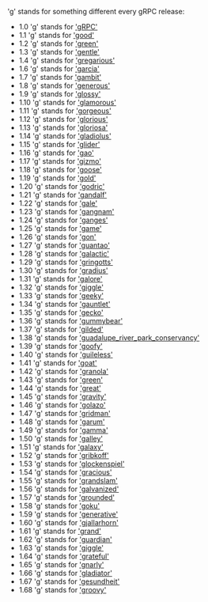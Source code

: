 'g' stands for something different every gRPC release:

- 1.0 'g' stands for ['gRPC'](https://github.com/grpc/grpc/tree/v1.0.x)
- 1.1 'g' stands for ['good'](https://github.com/grpc/grpc/tree/v1.1.x)
- 1.2 'g' stands for ['green'](https://github.com/grpc/grpc/tree/v1.2.x)
- 1.3 'g' stands for ['gentle'](https://github.com/grpc/grpc/tree/v1.3.x)
- 1.4 'g' stands for ['gregarious'](https://github.com/grpc/grpc/tree/v1.4.x)
- 1.6 'g' stands for ['garcia'](https://github.com/grpc/grpc/tree/v1.6.x)
- 1.7 'g' stands for ['gambit'](https://github.com/grpc/grpc/tree/v1.7.x)
- 1.8 'g' stands for ['generous'](https://github.com/grpc/grpc/tree/v1.8.x)
- 1.9 'g' stands for ['glossy'](https://github.com/grpc/grpc/tree/v1.9.x)
- 1.10 'g' stands for ['glamorous'](https://github.com/grpc/grpc/tree/v1.10.x)
- 1.11 'g' stands for ['gorgeous'](https://github.com/grpc/grpc/tree/v1.11.x)
- 1.12 'g' stands for ['glorious'](https://github.com/grpc/grpc/tree/v1.12.x)
- 1.13 'g' stands for ['gloriosa'](https://github.com/grpc/grpc/tree/v1.13.x)
- 1.14 'g' stands for ['gladiolus'](https://github.com/grpc/grpc/tree/v1.14.x)
- 1.15 'g' stands for ['glider'](https://github.com/grpc/grpc/tree/v1.15.x)
- 1.16 'g' stands for ['gao'](https://github.com/grpc/grpc/tree/v1.16.x)
- 1.17 'g' stands for ['gizmo'](https://github.com/grpc/grpc/tree/v1.17.x)
- 1.18 'g' stands for ['goose'](https://github.com/grpc/grpc/tree/v1.18.x)
- 1.19 'g' stands for ['gold'](https://github.com/grpc/grpc/tree/v1.19.x)
- 1.20 'g' stands for ['godric'](https://github.com/grpc/grpc/tree/v1.20.x)
- 1.21 'g' stands for ['gandalf'](https://github.com/grpc/grpc/tree/v1.21.x)
- 1.22 'g' stands for ['gale'](https://github.com/grpc/grpc/tree/v1.22.x)
- 1.23 'g' stands for ['gangnam'](https://github.com/grpc/grpc/tree/v1.23.x)
- 1.24 'g' stands for ['ganges'](https://github.com/grpc/grpc/tree/v1.24.x)
- 1.25 'g' stands for ['game'](https://github.com/grpc/grpc/tree/v1.25.x)
- 1.26 'g' stands for ['gon'](https://github.com/grpc/grpc/tree/v1.26.x)
- 1.27 'g' stands for ['guantao'](https://github.com/grpc/grpc/tree/v1.27.x)
- 1.28 'g' stands for ['galactic'](https://github.com/grpc/grpc/tree/v1.28.x)
- 1.29 'g' stands for ['gringotts'](https://github.com/grpc/grpc/tree/v1.29.x)
- 1.30 'g' stands for ['gradius'](https://github.com/grpc/grpc/tree/v1.30.x)
- 1.31 'g' stands for ['galore'](https://github.com/grpc/grpc/tree/v1.31.x)
- 1.32 'g' stands for ['giggle'](https://github.com/grpc/grpc/tree/v1.32.x)
- 1.33 'g' stands for ['geeky'](https://github.com/grpc/grpc/tree/v1.33.x)
- 1.34 'g' stands for ['gauntlet'](https://github.com/grpc/grpc/tree/v1.34.x)
- 1.35 'g' stands for ['gecko'](https://github.com/grpc/grpc/tree/v1.35.x)
- 1.36 'g' stands for ['gummybear'](https://github.com/grpc/grpc/tree/v1.36.x)
- 1.37 'g' stands for ['gilded'](https://github.com/grpc/grpc/tree/v1.37.x)
- 1.38 'g' stands for ['guadalupe_river_park_conservancy'](https://github.com/grpc/grpc/tree/v1.38.x)
- 1.39 'g' stands for ['goofy'](https://github.com/grpc/grpc/tree/v1.39.x)
- 1.40 'g' stands for ['guileless'](https://github.com/grpc/grpc/tree/v1.40.x)
- 1.41 'g' stands for ['goat'](https://github.com/grpc/grpc/tree/v1.41.x)
- 1.42 'g' stands for ['granola'](https://github.com/grpc/grpc/tree/v1.42.x)
- 1.43 'g' stands for ['green'](https://github.com/grpc/grpc/tree/v1.43.x)
- 1.44 'g' stands for ['great'](https://github.com/grpc/grpc/tree/v1.44.x)
- 1.45 'g' stands for ['gravity'](https://github.com/grpc/grpc/tree/v1.45.x)
- 1.46 'g' stands for ['golazo'](https://github.com/grpc/grpc/tree/v1.46.x)
- 1.47 'g' stands for ['gridman'](https://github.com/grpc/grpc/tree/v1.47.x)
- 1.48 'g' stands for ['garum'](https://github.com/grpc/grpc/tree/v1.48.x)
- 1.49 'g' stands for ['gamma'](https://github.com/grpc/grpc/tree/v1.49.x)
- 1.50 'g' stands for ['galley'](https://github.com/grpc/grpc/tree/v1.50.x)
- 1.51 'g' stands for ['galaxy'](https://github.com/grpc/grpc/tree/v1.51.x)
- 1.52 'g' stands for ['gribkoff'](https://github.com/grpc/grpc/tree/v1.52.x)
- 1.53 'g' stands for ['glockenspiel'](https://github.com/grpc/grpc/tree/v1.53.x)
- 1.54 'g' stands for ['gracious'](https://github.com/grpc/grpc/tree/v1.54.x)
- 1.55 'g' stands for ['grandslam'](https://github.com/grpc/grpc/tree/v1.55.x)
- 1.56 'g' stands for ['galvanized'](https://github.com/grpc/grpc/tree/v1.56.x)
- 1.57 'g' stands for ['grounded'](https://github.com/grpc/grpc/tree/v1.57.x)
- 1.58 'g' stands for ['goku'](https://github.com/grpc/grpc/tree/v1.58.x)
- 1.59 'g' stands for ['generative'](https://github.com/grpc/grpc/tree/v1.59.x)
- 1.60 'g' stands for ['gjallarhorn'](https://github.com/grpc/grpc/tree/v1.60.x)
- 1.61 'g' stands for ['grand'](https://github.com/grpc/grpc/tree/v1.61.x)
- 1.62 'g' stands for ['guardian'](https://github.com/grpc/grpc/tree/v1.62.x)
- 1.63 'g' stands for ['giggle'](https://github.com/grpc/grpc/tree/v1.63.x)
- 1.64 'g' stands for ['grateful'](https://github.com/grpc/grpc/tree/v1.64.x)
- 1.65 'g' stands for ['gnarly'](https://github.com/grpc/grpc/tree/v1.65.x)
- 1.66 'g' stands for ['gladiator'](https://github.com/grpc/grpc/tree/v1.66.x)
- 1.67 'g' stands for ['gesundheit'](https://github.com/grpc/grpc/tree/v1.67.x)
- 1.68 'g' stands for ['groovy'](https://github.com/grpc/grpc/tree/master)
